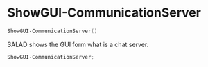 # ShowGUI-CommunicationServer
``` powershell
ShowGUI-CommunicationServer()
```
SALAD shows the GUI form what is a chat server.

``` powershell
ShowGUI-CommunicationServer;
```

